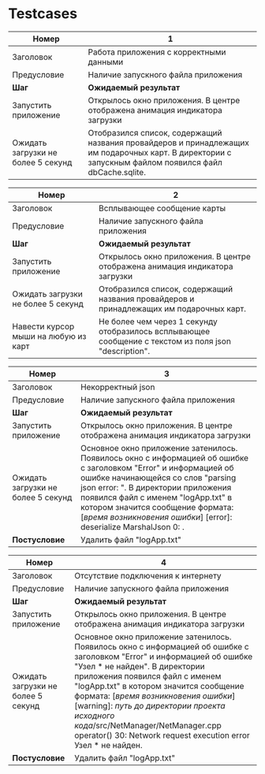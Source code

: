 # Testcases

Номер           | 1
---------       |---
Заголовок       | Работа приложения с корректными данными
Предусловие     | Наличие запускного файла приложения
**Шаг**         | **Ожидаемый результат**
Запустить приложение | Открылось окно приложения. В центре отображена анимация индикатора загрузки
Ожидать загрузки не более 5 секунд | Отобразился список, содержащий названия провайдеров и принадлежащих им подарочных карт. В директории с запускным файлом появился файл dbCache.sqlite.

Номер           | 2
---------       |---
Заголовок       | Всплывающее сообщение карты
Предусловие     | Наличие запускного файла приложения
**Шаг**         | **Ожидаемый результат**
Запустить приложение | Открылось окно приложения. В центре отображена анимация индикатора загрузки
Ожидать загрузки не более 5 секунд | Отобразился список, содержащий названия провайдеров и принадлежащих им подарочных карт.
Навести курсор мыши на любую из карт | Не более чем через 1 секунду отобразилось всплывающее сообщение с текстом из поля json "description".

Номер           | 3
---------       |---
Заголовок       | Некорректный json
Предусловие     | Наличие запускного файла приложения
**Шаг**         | **Ожидаемый результат**
Запустить приложение | Открылось окно приложения. В центре отображена анимация индикатора загрузки
Ожидать загрузки не более 5 секунд | Основное окно приложение затенилось. Появилось окно с информацией об ошибке с заголовком "Error" и информацией об ошибке начинающейся со слов "parsing json error: ". В директории приложения появился файл с именем "logApp.txt" в котором значится сообщение формата: [*время возникновения ошибки*] [error]: deserialize MarshalJson 0: .
**Постусловие** | Удалить файл "logApp.txt"

Номер           | 4
---------       |---
Заголовок       | Отсутствие подключения к интернету
Предусловие     | Наличие запускного файла приложения
**Шаг**         | **Ожидаемый результат**
Запустить приложение | Открылось окно приложения. В центре отображена анимация индикатора загрузки
Ожидать загрузки не более 5 секунд | Основное окно приложение затенилось. Появилось окно с информацией об ошибке с заголовком "Error" и информацией об ошибке "Узел * не найден". В директории приложения появился файл с именем "logApp.txt" в котором значится сообщение формата: [*время возникновения ошибки*] [warning]: *путь до директории проекта исходного кода*/src/NetManager/NetManager.cpp operator() 30: Network request execution error Узел * не найден.
**Постусловие** | Удалить файл "logApp.txt"